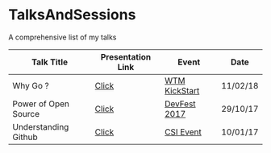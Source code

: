 # TalksAndSessions
A comprehensive list of my talks

| Talk Title      | Presentation Link | Event | Date | 
|------------|-------------------|-------|------|
| Why Go ?|     [Click](https://docs.google.com/presentation/d/1ci_KUm_aC5J25fzLYVBmvwlTwjgx7ChBRtfq43QK9r4/edit?usp=sharing) | [WTM KickStart](https://www.meetup.com/GDGNewDelhi/events/247251144/) | 11/02/18 |                         
| Power of Open Source | [Click](https://drive.google.com/open?id=0B1vPAFcbl5UJbzYxdzN1dnN6S28) | [DevFest 2017](https://www.meetup.com/GDGNewDelhi/events/243302149/) | 29/10/17 |
| Understanding Github | [Click](https://docs.google.com/presentation/d/1h6mfEgcCmq_mjR7b8R-d5PvGah0sl8tOPzDKWinmxq8/edit?usp=sharing) | [CSI Event](https://www.facebook.com/events/310459286016187/) | 10/01/17 |
